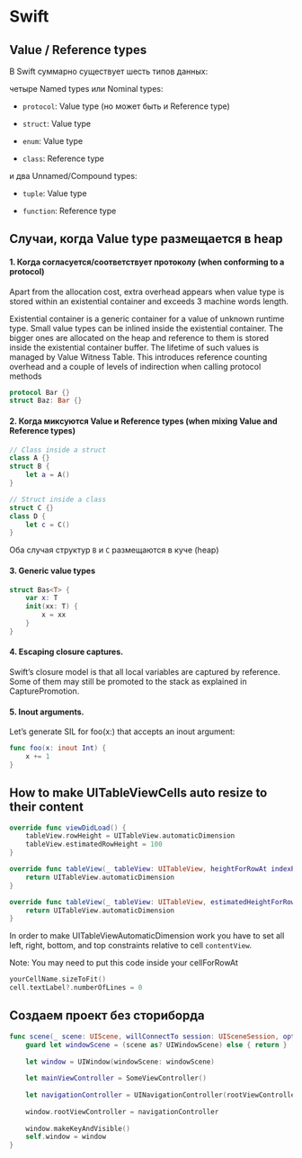 # Swift

## Value / Reference types

В Swift суммарно существует шесть типов данных:

четыре Named types или Nominal types:

- `protocol`: Value type (но может быть и Reference type)

- `struct`: Value type

- `enum`: Value type

- `class`: Reference type

и два Unnamed/Compound types:

- `tuple`: Value type

- `function`: Reference type

## Случаи, когда Value type размещается в heap

#### 1. Когда согласуется/соответствует протоколу (when conforming to a protocol)

Apart from the allocation cost, extra overhead appears when value type is stored within an existential container and exceeds 3 machine words length.

Existential container is a generic container for a value of unknown runtime type. Small value types can be inlined inside the existential container. The bigger ones are allocated on the heap and reference to them is stored inside the existential container buffer. The lifetime of such values is managed by Value Witness Table. This introduces reference counting overhead and a couple of levels of indirection when calling protocol methods

```swift
protocol Bar {}
struct Baz: Bar {}
```

#### 2. Когда миксуются Value и Reference types (when mixing Value and Reference types)

```swift
// Class inside a struct
class A {}
struct B {
    let a = A()
}

// Struct inside a class
struct C {}
class D {
    let c = C()
}
```

Оба случая структур `B` и `C` размещаются в куче (heap)

#### 3. Generic value types

```swift
struct Bas<T> {
    var x: T
    init(xx: T) {
        x = xx
    }
}
```

#### 4. Escaping closure captures.

Swift’s closure model is that all local variables are captured by reference. Some of them may still be promoted to the stack as explained in CapturePromotion.

#### 5. Inout arguments.

Let’s generate SIL for foo(x:) that accepts an inout argument:

```swift
func foo(x: inout Int) {
    x += 1
}
```

## How to make UITableViewCells auto resize to their content

```swift
override func viewDidLoad() {
    tableView.rowHeight = UITableView.automaticDimension
    tableView.estimatedRowHeight = 100
}
```
```swift
override func tableView(_ tableView: UITableView, heightForRowAt indexPath: IndexPath) -> CGFloat {
    return UITableView.automaticDimension
}
```
```swift
override func tableView(_ tableView: UITableView, estimatedHeightForRowAt indexPath: IndexPath) -> CGFloat {
    return UITableView.automaticDimension
}
```
In order to make UITableViewAutomaticDimension work you have to set all left, right, bottom, and top constraints relative to cell `contentView`.

Note: You may need to put this code inside your cellForRowAt

```swift
yourCellName.sizeToFit()
cell.textLabel?.numberOfLines = 0
```

## Создаем проект без сториборда

```swift
func scene(_ scene: UIScene, willConnectTo session: UISceneSession, options connectionOptions: UIScene.ConnectionOptions) {
    guard let windowScene = (scene as? UIWindowScene) else { return }
        
    let window = UIWindow(windowScene: windowScene)
        
    let mainViewController = SomeViewController()
        
    let navigationController = UINavigationController(rootViewController: mainViewController)
        
    window.rootViewController = navigationController
        
    window.makeKeyAndVisible()
    self.window = window
}
```